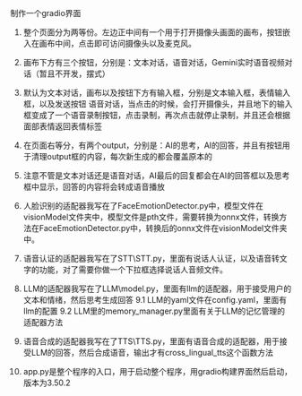制作一个gradio界面

1. 整个页面分为两等份。左边正中间有一个用于打开摄像头画面的画布，按钮嵌入在画布中间，点击即可访问摄像头以及麦克风。
2. 画布下方有三个按钮，分别是：文本对话，语音对话，Gemini实时语音视频对话（暂且不开发，摆式）
3. 默认为文本对话，画布以及按钮下方有输入框，分别是文本输入框，表情输入框，以及发送按钮
   语音对话，当点击的时候，会打开摄像头，并且地下的输入框变成了一个语音录制按钮，点击录制，再次点击就停止录制，并且还会根据面部表情返回表情标签
4. 在页面右等分，有两个output，分别是：AI的思考，AI的回答，并且有按钮用于清理output框的内容，每次新生成的都会覆盖原本的
6. 注意不管是文本对话还是语音对话，AI最后的回复都会在AI的回答框以及思考框中显示，回答的内容将会转成语音播放

7. 人脸识别的适配器我写在了FaceEmotionDetector.py中，模型文件在visionModel文件夹中，模型文件是pth文件，需要转换为onnx文件，转换方法在FaceEmotionDetector.py中，转换后的onnx文件在visionModel文件夹中。
8. 语音认证的适配器我写在了STT\STT.py，里面有说话人认证，以及语音转文字的功能，对了需要你做一个下拉框选择说话人音频文件。
9. LLM的适配器我写在了LLM\model.py，里面有llm的适配器，用于接受用户的文本和情绪，然后思考生成回答
   9.1 LLM的yaml文件在config.yaml，里面有llm的配置
   9.2 LLM里的memory_manager.py里面有关于LLM的记忆管理的适配器方法
10. 语音合成的适配器我写在了TTS\TTS.py，里面有语音合成的适配器，用于接受LLM的回答，然后合成语音，输出才有cross_lingual_tts这个函数方法
11. app.py是整个程序的入口，用于启动整个程序，用gradio构建界面然后启动，版本为3.50.2